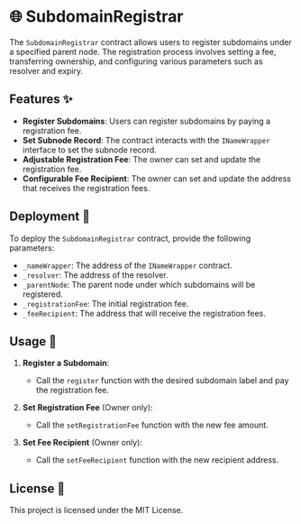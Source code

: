 
# 🌐 SubdomainRegistrar

The `SubdomainRegistrar` contract allows users to register subdomains under a specified parent node. The registration process involves setting a fee, transferring ownership, and configuring various parameters such as resolver and expiry.

## Features ✨

- **Register Subdomains**: Users can register subdomains by paying a registration fee.
- **Set Subnode Record**: The contract interacts with the `INameWrapper` interface to set the subnode record.
- **Adjustable Registration Fee**: The owner can set and update the registration fee.
- **Configurable Fee Recipient**: The owner can set and update the address that receives the registration fees.

## Deployment 🚀

To deploy the `SubdomainRegistrar` contract, provide the following parameters:
- `_nameWrapper`: The address of the `INameWrapper` contract.
- `_resolver`: The address of the resolver.
- `_parentNode`: The parent node under which subdomains will be registered.
- `_registrationFee`: The initial registration fee.
- `_feeRecipient`: The address that will receive the registration fees.

## Usage 📘

1. **Register a Subdomain**:
    - Call the `register` function with the desired subdomain label and pay the registration fee.

2. **Set Registration Fee** (Owner only):
    - Call the `setRegistrationFee` function with the new fee amount.

3. **Set Fee Recipient** (Owner only):
    - Call the `setFeeRecipient` function with the new recipient address.

## License 📜

This project is licensed under the MIT License.
